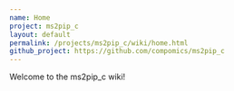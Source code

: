```yaml
---
name: Home
project: ms2pip_c
layout: default
permalink: /projects/ms2pip_c/wiki/home.html
github_project: https://github.com/compomics/ms2pip_c
---
```


Welcome to the ms2pip_c wiki!
